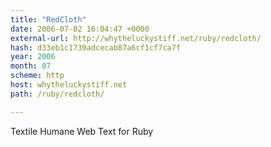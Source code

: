 ```yaml
---
title: "RedCloth"
date: 2006-07-02 16:04:47 +0000
external-url: http://whytheluckystiff.net/ruby/redcloth/
hash: d33eb1c1739adcecab87a6cf1cf7ca7f
year: 2006
month: 07
scheme: http
host: whytheluckystiff.net
path: /ruby/redcloth/

---
```


Textile Humane Web Text for Ruby
